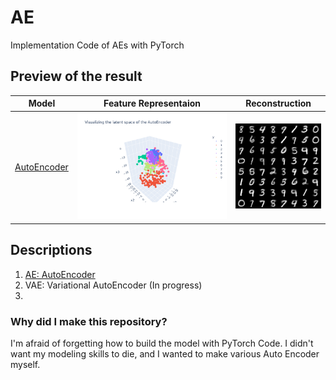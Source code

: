 # AE
Implementation Code of AEs with PyTorch

## Preview of the result

| Model | Feature Representaion | Reconstruction |
| :---: | :---: | :---: |
| [AutoEncoder](1.%20AutoEncoder.ipynb) | ![Feature Representation](images/ae-fig1.png) | ![Reconstruction](images/ae-fig2.png) |

## Descriptions

1. [AE: AutoEncoder](1.%20AutoEncoder.ipynb)
2. VAE: Variational AutoEncoder (In progress)
3. 

### Why did I make this repository?

I'm afraid of forgetting how to build the model with PyTorch Code. I didn't want my modeling skills to die, and I wanted to make various Auto Encoder myself.
